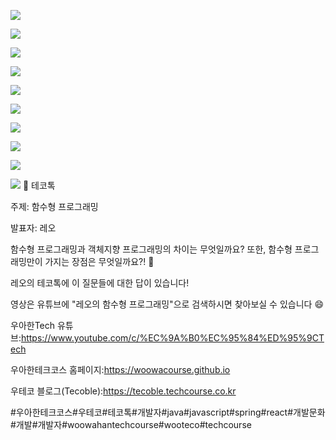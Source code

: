 ![](001.png)

![](002.png)

![](003.png)

![](004.png)

![](005.png)

![](006.png)

![](007.png)

![](008.png)

![](009.png)

![](010.png)
📮 테코톡

주제: 함수형 프로그래밍

발표자: 레오

함수형 프로그래밍과 객체지향 프로그래밍의 차이는 무엇일까요?
또한, 함수형 프로그래밍만이 가지는 장점은 무엇일까요?! 🤔

레오의 테코톡에 이 질문들에 대한 답이 있습니다!

영상은 유튜브에 "레오의 함수형 프로그래밍"으로 검색하시면 찾아보실 수 있습니다 😄

우아한Tech 유튜브:https://www.youtube.com/c/%EC%9A%B0%EC%95%84%ED%95%9CTech

우아한테크코스 홈페이지:https://woowacourse.github.io

우테코 블로그(Tecoble):https://tecoble.techcourse.co.kr

#우아한테크코스#우테코#테코톡#개발자#java#javascript#spring#react#개발문화#개발#개발자#woowahantechcourse#wooteco#techcourse
